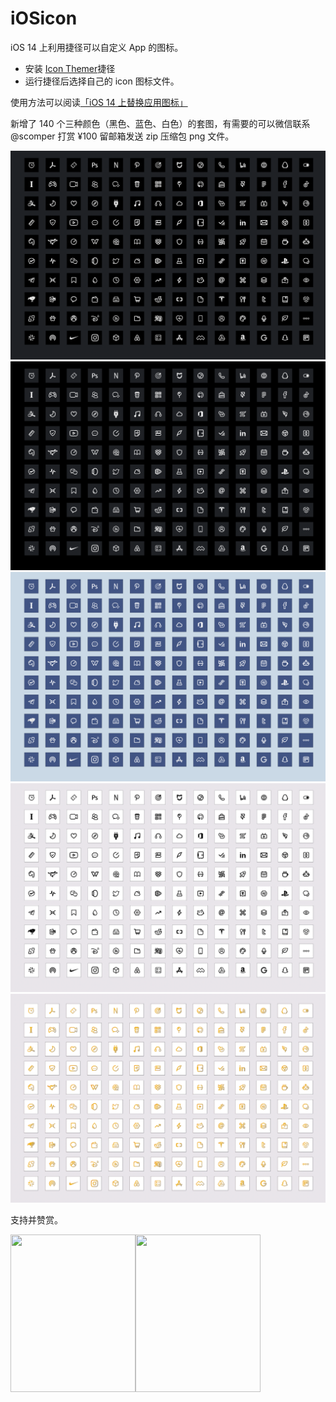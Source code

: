 # iOSicon

iOS 14 上利用捷径可以自定义 App 的图标。
- 安装 [Icon Themer](https://routinehub.co/shortcut/6565/)捷径
- 运行捷径后选择自己的 icon 图标文件。

使用方法可以阅读[「iOS 14 上替换应用图标」](https://scomper.me/ios/2020-10-17)

新增了 140 个三种颜色（黑色、蓝色、白色）的套图，有需要的可以微信联系 @scomper 打赏 ¥100 留邮箱发送 zip 压缩包 png 文件。

![](https://github.com/scomper/iOSicon/blob/master/140icon/iOSicon-black.png?raw=true)
![](https://github.com/scomper/iOSicon/blob/master/140icon/iOSicon-gray.png?raw=true)
![](https://github.com/scomper/iOSicon/blob/master/140icon/iOSicon-blue.png?raw=true)
![](https://github.com/scomper/iOSicon/blob/master/140icon/iOSicon-white.png?raw=true)
![](https://github.com/scomper/iOSicon/blob/master/140icon/iOSicon-white-gold.png?raw=true)

支持并赞赏。 

<img width=200 height=252 src="https://scomper.me/_image/QRPayment-weixin.png" /><img width=200 height=252 src="https://scomper.me/_image/QRPayment-Alipay.png" />

